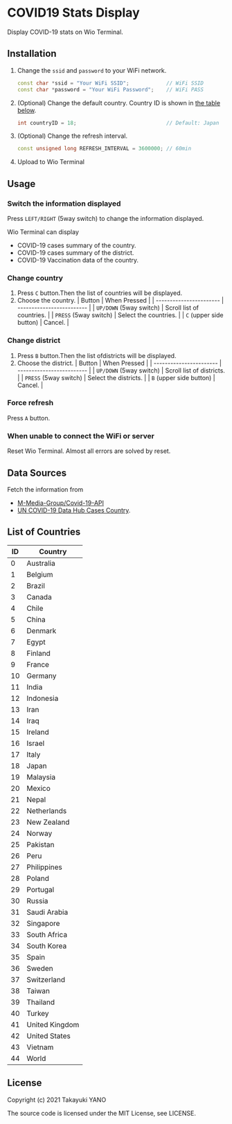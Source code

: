COVID19 Stats Display
=====================

Display COVID-19 stats on Wio Terminal.

## Installation
1. Change the `ssid` and `password` to your WiFi network.
   ```c++:src/main.cpp
   const char *ssid = "Your WiFi SSID";            // WiFi SSID
   const char *password = "Your WiFi Password";    // WiFi PASS
   ```
2. (Optional) Change the default country. Country ID is shown in [the table below](#list-of-countries).
   ```c++:src/main.cpp
   int countryID = 18;                             // Default: Japan
   ```
3. (Optional) Change the refresh interval.
   ```c++:src/main.cpp
   const unsigned long REFRESH_INTERVAL = 3600000; // 60min
   ```
4. Upload to Wio Terminal

## Usage
### Switch the information displayed
Press `LEFT/RIGHT` (5way switch) to change the information displayed.

Wio Terminal can display
- COVID-19 cases summary of the country.
- COVID-19 cases summary of the district.
- COVID-19 Vaccination data of the country.

### Change country
1. Press `C` button.Then the list of countries will be displayed.
2. Choose the country.
   | Button                  | When Pressed              |
   | ----------------------- | ------------------------- |
   | `UP/DOWN` (5way switch) | Scroll list of countries. |
   | `PRESS` (5way switch)   | Select the countries.     |
   | `C` (upper side button) | Cancel.                   |

### Change district
1. Press `B` button.Then the list ofdistricts will be displayed.
2. Choose the district.
   | Button                  | When Pressed              |
   | ----------------------- | ------------------------- |
   | `UP/DOWN` (5way switch) | Scroll list of districts. |
   | `PRESS` (5way switch)   | Select the districts.     |
   | `B` (upper side button) | Cancel.                   |

### Force refresh
Press `A` button.

### When unable to connect the WiFi or server
Reset Wio Terminal.
Almost all errors are solved by reset.

## Data Sources
Fetch the information from
- [M-Media-Group/Covid-19-API](https://github.com/M-Media-Group/Covid-19-API)
- [UN COVID-19 Data Hub Cases Country](https://covid-19-data.unstatshub.org/datasets/1cb306b5331945548745a5ccd290188e_2).

## List of Countries
| ID  | Country        |
| --- | -------------- |
| 0   | Australia      |
| 1   | Belgium        |
| 2   | Brazil         |
| 3   | Canada         |
| 4   | Chile          |
| 5   | China          |
| 6   | Denmark        |
| 7   | Egypt          |
| 8   | Finland        |
| 9   | France         |
| 10  | Germany        |
| 11  | India          |
| 12  | Indonesia      |
| 13  | Iran           |
| 14  | Iraq           |
| 15  | Ireland        |
| 16  | Israel         |
| 17  | Italy          |
| 18  | Japan          |
| 19  | Malaysia       |
| 20  | Mexico         |
| 21  | Nepal          |
| 22  | Netherlands    |
| 23  | New Zealand    |
| 24  | Norway         |
| 25  | Pakistan       |
| 26  | Peru           |
| 27  | Philippines    |
| 28  | Poland         |
| 29  | Portugal       |
| 30  | Russia         |
| 31  | Saudi Arabia   |
| 32  | Singapore      |
| 33  | South Africa   |
| 34  | South Korea    |
| 35  | Spain          |
| 36  | Sweden         |
| 37  | Switzerland    |
| 38  | Taiwan         |
| 39  | Thailand       |
| 40  | Turkey         |
| 41  | United Kingdom |
| 42  | United States  |
| 43  | Vietnam        |
| 44  | World          |

## License
Copyright (c) 2021 Takayuki YANO

The source code is licensed under the MIT License, see LICENSE.
